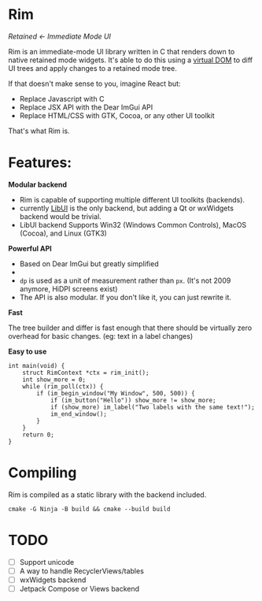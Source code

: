 # Rim
*Retained &larr; Immediate Mode UI*

Rim is an immediate-mode UI library written in C that renders down to native retained mode widgets.
It's able to do this using a [virtual DOM](https://en.wikipedia.org/wiki/Virtual_DOM) to diff UI trees and apply
changes to a retained mode tree.

If that doesn't make sense to you, imagine React but:
- Replace Javascript with C
- Replace JSX API with the Dear ImGui API
- Replace HTML/CSS with GTK, Cocoa, or any other UI toolkit

That's what Rim is.

# Features:
**Modular backend**

- Rim is capable of supporting multiple different UI toolkits (backends).
- currently [LibUI](https://github.com/libui-ng/libui-ng) is the only backend, but adding a Qt or wxWidgets backend would be trivial.
- LibUI backend Supports Win32 (Windows Common Controls), MacOS (Cocoa), and Linux (GTK3)

**Powerful API**

- Based on Dear ImGui but greatly simplified
- 
- `dp` is used as a unit of measurement rather than `px`. (It's not 2009 anymore, HiDPI screens exist)
- The API is also modular. If you don't like it, you can just rewrite it.

**Fast**

The tree builder and differ is fast enough that there should be virtually zero overhead for basic changes. (eg: text in a label changes)

**Easy to use**
```
int main(void) {
    struct RimContext *ctx = rim_init();
    int show_more = 0;
    while (rim_poll(ctx)) {
        if (im_begin_window("My Window", 500, 500)) {
            if (im_button("Hello")) show_more != show_more;
            if (show_more) im_label("Two labels with the same text!");
            im_end_window();
        }
    }
    return 0;
}
```

# Compiling
Rim is compiled as a static library with the backend included.
```
cmake -G Ninja -B build && cmake --build build
```

# TODO
- [ ] Support unicode
- [ ] A way to handle RecyclerViews/tables
- [ ] wxWidgets backend
- [ ] Jetpack Compose or Views backend
